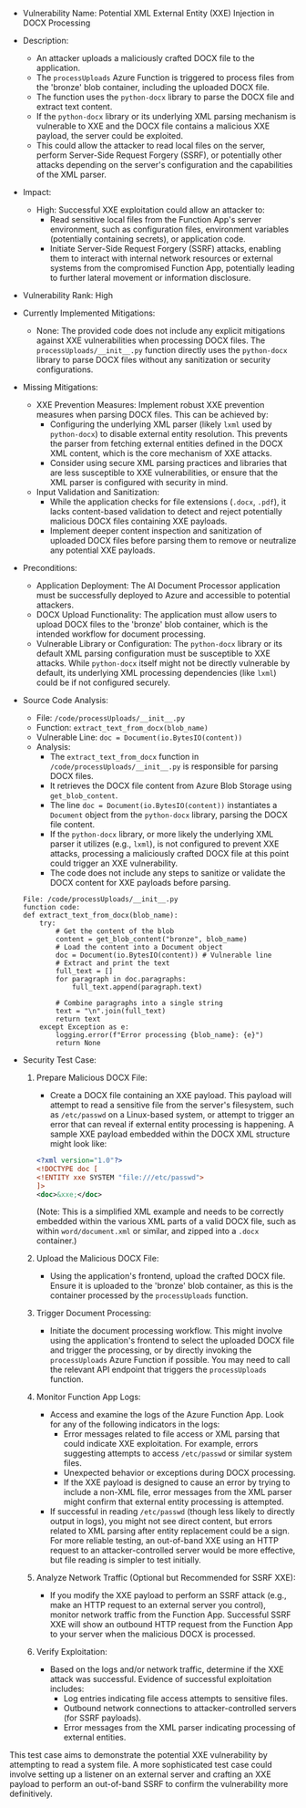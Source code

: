 - Vulnerability Name: Potential XML External Entity (XXE) Injection in DOCX Processing
- Description:
    - An attacker uploads a maliciously crafted DOCX file to the application.
    - The `processUploads` Azure Function is triggered to process files from the 'bronze' blob container, including the uploaded DOCX file.
    - The function uses the `python-docx` library to parse the DOCX file and extract text content.
    - If the `python-docx` library or its underlying XML parsing mechanism is vulnerable to XXE and the DOCX file contains a malicious XXE payload, the server could be exploited.
    - This could allow the attacker to read local files on the server, perform Server-Side Request Forgery (SSRF), or potentially other attacks depending on the server's configuration and the capabilities of the XML parser.
- Impact:
    - High: Successful XXE exploitation could allow an attacker to:
        - Read sensitive local files from the Function App's server environment, such as configuration files, environment variables (potentially containing secrets), or application code.
        - Initiate Server-Side Request Forgery (SSRF) attacks, enabling them to interact with internal network resources or external systems from the compromised Function App, potentially leading to further lateral movement or information disclosure.
- Vulnerability Rank: High
- Currently Implemented Mitigations:
    - None: The provided code does not include any explicit mitigations against XXE vulnerabilities when processing DOCX files. The `processUploads/__init__.py` function directly uses the `python-docx` library to parse DOCX files without any sanitization or security configurations.
- Missing Mitigations:
    - XXE Prevention Measures: Implement robust XXE prevention measures when parsing DOCX files. This can be achieved by:
        - Configuring the underlying XML parser (likely `lxml` used by `python-docx`) to disable external entity resolution. This prevents the parser from fetching external entities defined in the DOCX XML content, which is the core mechanism of XXE attacks.
        - Consider using secure XML parsing practices and libraries that are less susceptible to XXE vulnerabilities, or ensure that the XML parser is configured with security in mind.
    - Input Validation and Sanitization:
        - While the application checks for file extensions (`.docx`, `.pdf`), it lacks content-based validation to detect and reject potentially malicious DOCX files containing XXE payloads.
        - Implement deeper content inspection and sanitization of uploaded DOCX files before parsing them to remove or neutralize any potential XXE payloads.
- Preconditions:
    - Application Deployment: The AI Document Processor application must be successfully deployed to Azure and accessible to potential attackers.
    - DOCX Upload Functionality: The application must allow users to upload DOCX files to the 'bronze' blob container, which is the intended workflow for document processing.
    - Vulnerable Library or Configuration: The `python-docx` library or its default XML parsing configuration must be susceptible to XXE attacks. While `python-docx` itself might not be directly vulnerable by default, its underlying XML processing dependencies (like `lxml`) could be if not configured securely.
- Source Code Analysis:
    - File: `/code/processUploads/__init__.py`
    - Function: `extract_text_from_docx(blob_name)`
    - Vulnerable Line: `doc = Document(io.BytesIO(content))`
    - Analysis:
        - The `extract_text_from_docx` function in `/code/processUploads/__init__.py` is responsible for parsing DOCX files.
        - It retrieves the DOCX file content from Azure Blob Storage using `get_blob_content`.
        - The line `doc = Document(io.BytesIO(content))` instantiates a `Document` object from the `python-docx` library, parsing the DOCX file content.
        - If the `python-docx` library, or more likely the underlying XML parser it utilizes (e.g., `lxml`), is not configured to prevent XXE attacks, processing a maliciously crafted DOCX file at this point could trigger an XXE vulnerability.
        - The code does not include any steps to sanitize or validate the DOCX content for XXE payloads before parsing.

    ```
    File: /code/processUploads/__init__.py
    function code:
    def extract_text_from_docx(blob_name):
        try:
            # Get the content of the blob
            content = get_blob_content("bronze", blob_name)
            # Load the content into a Document object
            doc = Document(io.BytesIO(content)) # Vulnerable line
            # Extract and print the text
            full_text = []
            for paragraph in doc.paragraphs:
                full_text.append(paragraph.text)

            # Combine paragraphs into a single string
            text = "\n".join(full_text)
            return text
        except Exception as e:
            logging.error(f"Error processing {blob_name}: {e}")
            return None
    ```

- Security Test Case:
    1. Prepare Malicious DOCX File:
        - Create a DOCX file containing an XXE payload. This payload will attempt to read a sensitive file from the server's filesystem, such as `/etc/passwd` on a Linux-based system, or attempt to trigger an error that can reveal if external entity processing is happening. A sample XXE payload embedded within the DOCX XML structure might look like:

        ```xml
        <?xml version="1.0"?>
        <!DOCTYPE doc [
        <!ENTITY xxe SYSTEM "file:///etc/passwd">
        ]>
        <doc>&xxe;</doc>
        ```
        (Note: This is a simplified XML example and needs to be correctly embedded within the various XML parts of a valid DOCX file, such as within `word/document.xml` or similar, and zipped into a `.docx` container.)
    2. Upload the Malicious DOCX File:
        - Using the application's frontend, upload the crafted DOCX file. Ensure it is uploaded to the 'bronze' blob container, as this is the container processed by the `processUploads` function.
    3. Trigger Document Processing:
        - Initiate the document processing workflow. This might involve using the application's frontend to select the uploaded DOCX file and trigger the processing, or by directly invoking the `processUploads` Azure Function if possible. You may need to call the relevant API endpoint that triggers the `processUploads` function.
    4. Monitor Function App Logs:
        - Access and examine the logs of the Azure Function App. Look for any of the following indicators in the logs:
            - Error messages related to file access or XML parsing that could indicate XXE exploitation. For example, errors suggesting attempts to access `/etc/passwd` or similar system files.
            - Unexpected behavior or exceptions during DOCX processing.
            - If the XXE payload is designed to cause an error by trying to include a non-XML file, error messages from the XML parser might confirm that external entity processing is attempted.
        - If successful in reading `/etc/passwd` (though less likely to directly output in logs), you might not see direct content, but errors related to XML parsing after entity replacement could be a sign. For more reliable testing, an out-of-band XXE using an HTTP request to an attacker-controlled server would be more effective, but file reading is simpler to test initially.
    5. Analyze Network Traffic (Optional but Recommended for SSRF XXE):
        - If you modify the XXE payload to perform an SSRF attack (e.g., make an HTTP request to an external server you control), monitor network traffic from the Function App. Successful SSRF XXE will show an outbound HTTP request from the Function App to your server when the malicious DOCX is processed.
    6. Verify Exploitation:
        - Based on the logs and/or network traffic, determine if the XXE attack was successful. Evidence of successful exploitation includes:
            - Log entries indicating file access attempts to sensitive files.
            - Outbound network connections to attacker-controlled servers (for SSRF payloads).
            - Error messages from the XML parser indicating processing of external entities.

This test case aims to demonstrate the potential XXE vulnerability by attempting to read a system file. A more sophisticated test case could involve setting up a listener on an external server and crafting an XXE payload to perform an out-of-band SSRF to confirm the vulnerability more definitively.